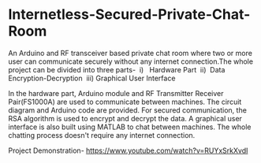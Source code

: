 # Internetless-Secured-Private-Chat-Room

An Arduino and RF transceiver based private chat room where two or more user can communicate securely without any internet connection.The whole project can be divided into three parts-  
  i)   Hardware Part  
  ii)  Data Encryption-Decryption  
  iii) Graphical User Interface  
  
In the hardware part, Arduino module and RF Transmitter Receiver Pair(FS1000A) are used to communicate between machines. The circuit diagram and Arduino code are provided. For secured communication, the RSA algorithm is used to encrypt and decrypt the data. A graphical user interface is also built using MATLAB to chat between machines. The whole chatting process doesn't require any internet connection.

Project Demonstration-
https://www.youtube.com/watch?v=RUYxSrkXvdI
